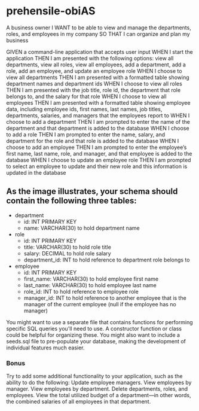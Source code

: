 # prehensile-obiAS 
A business owner I WANT to be able to view and manage the departments, roles, and employees in my company SO THAT I can organize and plan my business

GIVEN a command-line application that accepts user input
WHEN I start the application
THEN I am presented with the following options: view all departments, view all roles, view all employees, add a department, add a role, add an employee, and update an employee role
WHEN I choose to view all departments
THEN I am presented with a formatted table showing department names and department ids
WHEN I choose to view all roles
THEN I am presented with the job title, role id, the department that role belongs to, and the salary for that role
WHEN I choose to view all employees
THEN I am presented with a formatted table showing employee data, including employee ids, first names, last names, job titles, departments, salaries, and managers that the employees report to
WHEN I choose to add a department
THEN I am prompted to enter the name of the department and that department is added to the database
WHEN I choose to add a role
THEN I am prompted to enter the name, salary, and department for the role and that role is added to the database
WHEN I choose to add an employee
THEN I am prompted to enter the employee’s first name, last name, role, and manager, and that employee is added to the database
WHEN I choose to update an employee role
THEN I am prompted to select an employee to update and their new role and this information is updated in the database

## As the image illustrates, your schema should contain the following three tables:

* department
    * id: INT PRIMARY KEY
    * name: VARCHAR(30) to hold department name
* role
    * id: INT PRIMARY KEY
    * title: VARCHAR(30) to hold role title
    * salary: DECIMAL to hold role salary
    * department_id: INT to hold reference to department role belongs to
* employee
    * id: INT PRIMARY KEY
    * first_name: VARCHAR(30) to hold employee first name
    * last_name: VARCHAR(30) to hold employee last name
    * role_id: INT to hold reference to employee role
    * manager_id: INT to hold reference to another employee that is the manager of the current employee (null if the employee has no manager)

You might want to use a separate file that contains functions for performing specific SQL queries you'll need to use. A constructor function or class could be helpful for organizing these. You might also want to include a seeds.sql file to pre-populate your database, making the development of individual features much easier.

### Bonus

Try to add some additional functionality to your application, such as the ability to do the following:
Update employee managers.
View employees by manager.
View employees by department.
Delete departments, roles, and employees.
View the total utilized budget of a department—in other words, the combined salaries of all employees in that department.